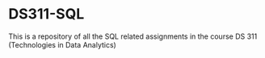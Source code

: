 # DS311-SQL
This is a repository of all the SQL related assignments in the course DS 311 (Technologies in Data Analytics)
